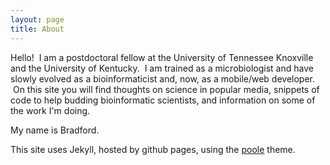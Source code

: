 ```yaml
---
layout: page
title: About
---
```


<p class="message">
Hello!  I am a postdoctoral fellow at the University of Tennessee Knoxville and the University of Kentucky.  I am trained as a microbiologist and have slowly evolved as a bioinformaticist and, now, as a mobile/web developer.  On this site you will find thoughts on science in popular media, snippets of code to help budding bioinformatic scientists, and information on some of the work I'm doing.
</p>

My name is Bradford.  
 

 This site uses Jekyll, hosted by github pages, using the [poole](https://github.com/poole) theme.

